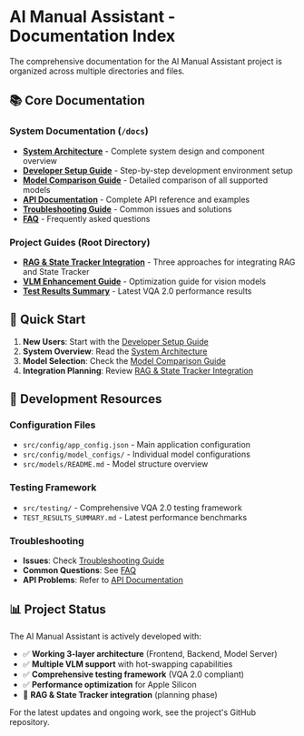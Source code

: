 # AI Manual Assistant - Documentation Index

The comprehensive documentation for the AI Manual Assistant project is organized across multiple directories and files.

## 📚 Core Documentation

### System Documentation (`/docs`)
- **[System Architecture](./docs/ARCHITECTURE.md)** - Complete system design and component overview
- **[Developer Setup Guide](./docs/DEVELOPER_SETUP.md)** - Step-by-step development environment setup
- **[Model Comparison Guide](./docs/MODEL_COMPARISON.md)** - Detailed comparison of all supported models
- **[API Documentation](./docs/API.md)** - Complete API reference and examples
- **[Troubleshooting Guide](./docs/TROUBLESHOOTING.md)** - Common issues and solutions
- **[FAQ](./docs/FAQ.md)** - Frequently asked questions

### Project Guides (Root Directory)
- **[RAG & State Tracker Integration](./RAG_STATE_TRACKER_INTEGRATION_APPROACHES.md)** - Three approaches for integrating RAG and State Tracker
- **[VLM Enhancement Guide](./VLM_Enhancement_Guide.md)** - Optimization guide for vision models
- **[Test Results Summary](./TEST_RESULTS_SUMMARY.md)** - Latest VQA 2.0 performance results

## 🚀 Quick Start

1. **New Users**: Start with the [Developer Setup Guide](./docs/DEVELOPER_SETUP.md)
2. **System Overview**: Read the [System Architecture](./docs/ARCHITECTURE.md)
3. **Model Selection**: Check the [Model Comparison Guide](./docs/MODEL_COMPARISON.md)
4. **Integration Planning**: Review [RAG & State Tracker Integration](./RAG_STATE_TRACKER_INTEGRATION_APPROACHES.md)

## 🔧 Development Resources

### Configuration Files
- `src/config/app_config.json` - Main application configuration
- `src/config/model_configs/` - Individual model configurations
- `src/models/README.md` - Model structure overview

### Testing Framework
- `src/testing/` - Comprehensive VQA 2.0 testing framework
- `TEST_RESULTS_SUMMARY.md` - Latest performance benchmarks

### Troubleshooting
- **Issues**: Check [Troubleshooting Guide](./docs/TROUBLESHOOTING.md)
- **Common Questions**: See [FAQ](./docs/FAQ.md)
- **API Problems**: Refer to [API Documentation](./docs/API.md)

## 📊 Project Status

The AI Manual Assistant is actively developed with:
- ✅ **Working 3-layer architecture** (Frontend, Backend, Model Server)
- ✅ **Multiple VLM support** with hot-swapping capabilities
- ✅ **Comprehensive testing framework** (VQA 2.0 compliant)
- ✅ **Performance optimization** for Apple Silicon
- 🔄 **RAG & State Tracker integration** (planning phase)

For the latest updates and ongoing work, see the project's GitHub repository.
